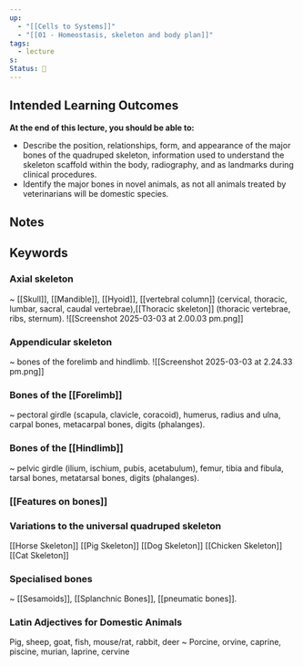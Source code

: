 ```yaml
---
up:
  - "[[Cells to Systems]]"
  - "[[01 - Homeostasis, skeleton and body plan]]"
tags:
  - lecture
s: 
Status: 🌳
---
```

## Intended Learning Outcomes

**At the end of this lecture, you should be able to:**

- Describe the position, relationships, form, and appearance of the major bones of the quadruped skeleton, information used to understand the skeleton scaffold within the body, radiography, and as landmarks during clinical procedures.
- Identify the major bones in novel animals, as not all animals treated by veterinarians will be domestic species.

## Notes

## Keywords

### Axial skeleton
~
[[Skull]], [[Mandible]], [[Hyoid]], [[vertebral column]] (cervical, thoracic, lumbar, sacral, caudal vertebrae),[[Thoracic skeleton]] (thoracic vertebrae, ribs, sternum).
![[Screenshot 2025-03-03 at 2.00.03 pm.png]]

### Appendicular skeleton
~
bones of the forelimb and hindlimb.
![[Screenshot 2025-03-03 at 2.24.33 pm.png]]

### Bones of the [[Forelimb]]
~
pectoral girdle (scapula, clavicle, coracoid), humerus, radius and ulna, carpal bones, metacarpal bones, digits (phalanges).
<!--SR:!2025-03-13,3,250-->

### Bones of the [[Hindlimb]]
~
pelvic girdle (ilium, ischium, pubis, acetabulum), femur, tibia and fibula, tarsal bones, metatarsal bones, digits (phalanges).
<!--SR:!2025-03-14,4,270-->

### [[Features on bones]]

### Variations to the universal quadruped skeleton
[[Horse Skeleton]]
[[Pig Skeleton]]
[[Dog Skeleton]]
[[Chicken Skeleton]]
[[Cat Skeleton]]

### Specialised bones
~
[[Sesamoids]], [[Splanchnic Bones]], [[pneumatic bones]].
<!--SR:!2025-03-13,3,250-->

### Latin Adjectives for Domestic Animals
Pig, sheep, goat, fish, mouse/rat, rabbit, deer
~
Porcine, orvine, caprine, piscine, murian, laprine, cervine
<!--SR:!2025-03-11,1,230-->
